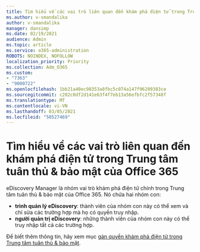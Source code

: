 ```yaml
---
title: Tìm hiểu về các vai trò liên quan đến khám phá điện tử trong Trung tâm tuân thủ & bảo mật của Office 365
ms.author: v-smandalika
author: v-smandalika
manager: dansimp
ms.date: 02/19/2021
audience: Admin
ms.topic: article
ms.service: o365-administration
ROBOTS: NOINDEX, NOFOLLOW
localization_priority: Priority
ms.collection: Adm_O365
ms.custom:
- "7363"
- "9000722"
ms.openlocfilehash: 1bb21a40ec98353a8fbc5c074a147f96209383ce
ms.sourcegitcommit: c202c0df2d141e63f4f7eb13a56efbfc2f57348f
ms.translationtype: MT
ms.contentlocale: vi-VN
ms.lasthandoff: 03/05/2021
ms.locfileid: "50527469"
---
```

# <a name="learn-about-ediscovery-related-roles-in-the-office-365-security--compliance-center"></a>Tìm hiểu về các vai trò liên quan đến khám phá điện tử trong Trung tâm tuân thủ & bảo mật của Office 365

eDiscovery Manager là nhóm vai trò khám phá điện tử chính trong Trung tâm tuân thủ & bảo mật của Office 365. Nó chứa hai nhóm con:

- **trình quản lý eDiscovery**: thành viên của nhóm con này có thể xem và chỉ sửa các trường hợp mà họ có quyền truy nhập.
- **người quản trị eDiscovery**: những thành viên của nhóm con này có thể truy nhập tất cả các trường hợp.

Để biết thêm thông tin, hãy xem mục [gán quyền khám phá điện tử trong Trung tâm tuân thủ & bảo mật](https://docs.microsoft.com/microsoft-365/compliance/assign-ediscovery-permissions).